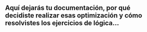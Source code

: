 ## Aquí dejarás tu documentación, por qué decidiste realizar esas optimización y cómo resolvistes los ejercicios de lógica...